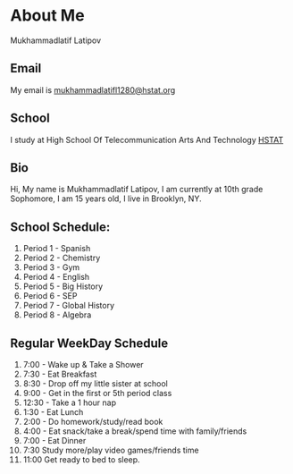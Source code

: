 # About Me

Mukhammadlatif Latipov

## Email
My email is mukhammadlatifl1280@hstat.org

## School
I study at High School Of Telecommunication Arts And Technology [HSTAT](hstat.org)

## Bio
Hi, My name is Mukhammadlatif Latipov, I am currently at 10th grade Sophomore, I am 15 years old, I live in Brooklyn, NY.

## School Schedule:
1. Period 1 - Spanish
2. Period 2 - Chemistry
3. Period 3 - Gym
4. Period 4 - English
5. Period 5 - Big History
6. Period 6 - SEP
7. Period 7 - Global History
8. Period 8 - Algebra

## Regular WeekDay Schedule

1. 7:00 - Wake up & Take a Shower
2. 7:30 - Eat Breakfast
3. 8:30 - Drop off my little sister at school
4. 9:00 - Get in the first or 5th period class
5. 12:30 - Take a 1 hour nap
6. 1:30 - Eat Lunch
7. 2:00 - Do homework/study/read book
8. 4:00 - Eat snack/take a break/spend time with family/friends
9. 7:00 - Eat Dinner
10. 7:30 Study more/play video games/friends time
11. 11:00 Get ready to bed to sleep.